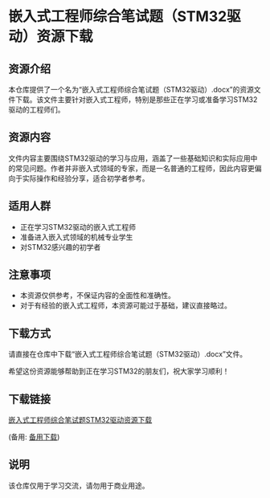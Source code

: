 # 嵌入式工程师综合笔试题（STM32驱动）资源下载

## 资源介绍

本仓库提供了一个名为“嵌入式工程师综合笔试题（STM32驱动）.docx”的资源文件下载。该文件主要针对嵌入式工程师，特别是那些正在学习或准备学习STM32驱动的工程师们。

## 资源内容

文件内容主要围绕STM32驱动的学习与应用，涵盖了一些基础知识和实际应用中的常见问题。作者并非嵌入式领域的专家，而是一名普通的工程师，因此内容更偏向于实际操作和经验分享，适合初学者参考。

## 适用人群

- 正在学习STM32驱动的嵌入式工程师
- 准备进入嵌入式领域的机械专业学生
- 对STM32感兴趣的初学者

## 注意事项

- 本资源仅供参考，不保证内容的全面性和准确性。
- 对于有经验的嵌入式工程师，本资源可能过于基础，建议直接略过。

## 下载方式

请直接在仓库中下载“嵌入式工程师综合笔试题（STM32驱动）.docx”文件。

希望这份资源能够帮助到正在学习STM32的朋友们，祝大家学习顺利！

## 下载链接
[嵌入式工程师综合笔试题STM32驱动资源下载](https://pan.quark.cn/s/8079a5eda138) 

(备用: [备用下载](https://pan.baidu.com/s/1i2ryOmlg37yBF0mSH5ioVw?pwd=1234))

## 说明

该仓库仅用于学习交流，请勿用于商业用途。
